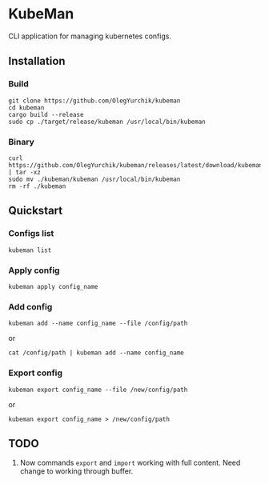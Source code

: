# KubeMan

CLI application for managing kubernetes configs.

## Installation

### Build

```
git clone https://github.com/OlegYurchik/kubeman
cd kubeman
cargo build --release
sudo cp ./target/release/kubeman /usr/local/bin/kubeman
```

### Binary

```
curl https://github.com/OlegYurchik/kubeman/releases/latest/download/kubeman.tar.gz | tar -xz
sudo mv ./kubeman/kubeman /usr/local/bin/kubeman
rm -rf ./kubeman
```

## Quickstart

### Configs list
```
kubeman list
```

### Apply config
```
kubeman apply config_name
```

### Add config
```
kubeman add --name config_name --file /config/path
```
or
```
cat /config/path | kubeman add --name config_name
```

### Export config
```
kubeman export config_name --file /new/config/path
```
or
```
kubeman export config_name > /new/config/path
```

## TODO

1. Now commands `export` and `import` working with full content. Need change to working through
buffer.

